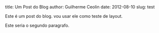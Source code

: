 title: Um Post do Blog
author: Guilherme Ceolin
date: 2012-08-10
slug: test

Este é um post do blog. vou usar ele como teste de layout.

Este seria o segundo paragrafo.

